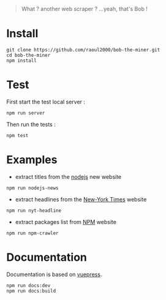 
> What ? another web scraper ? ...yeah, that's Bob !

# Install

```
git clone https://github.com/raoul2000/bob-the-miner.git
cd bob-the-miner
npm install
```
# Test

First start the test local server :
```
npm run server
```

Then run the tests :
```
npm test
```

# Examples

- extract titles from the [nodejs]('https://foundation.nodejs.org) new website

```
npm run nodejs-news
```
- extract headlines from the [New-York Times](https://www.nytimes.com/) website

```
npm run nyt-headline
```
- extract packages list from [NPM](https://www.npmjs.com) website

```
npm run npm-crawler
```

# Documentation

Documentation is based on [vuepress](https://vuepress.vuejs.org).

```
npm run docs:dev
npm run docs:build
```
